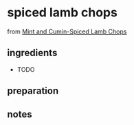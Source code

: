 # spiced lamb chops

from [Mint and Cumin-Spiced Lamb Chops](https://www.bonappetit.com/recipe/mint-cumin-spiced-lamb-chops)

## ingredients

- TODO

## preparation


## notes

